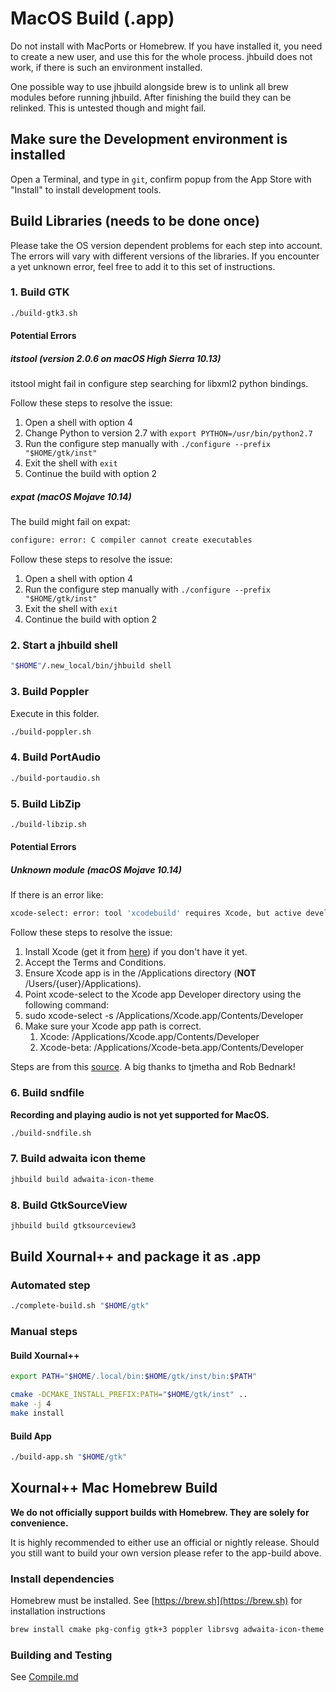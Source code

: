 # MacOS Build (.app)

Do not install with MacPorts or Homebrew. If you have installed it, you need to
create a new user, and use this for the whole process. jhbuild does not work,
if there is such an environment installed.

One possible way to use jhbuild alongside brew is to unlink all brew modules before running jhbuild. After finishing the build they can be relinked. This is untested though and might fail.

## Make sure the Development environment is installed
Open a Terminal, and type in `git`, confirm popup from the App Store with "Install" to install development tools.

## Build Libraries (needs to be done once)
Please take the OS version dependent problems for each step into account. The errors will vary with different versions of the libraries. If you encounter a yet unknown error, feel free to add it to this set of instructions.

### 1. Build GTK
```sh
./build-gtk3.sh
```
#### Potential Errors
##### itstool (version 2.0.6 on macOS High Sierra 10.13)
itstool might fail in configure step searching for libxml2 python bindings.

Follow these steps to resolve the issue:
1. Open a shell with option 4
2. Change Python to version 2.7 with `export PYTHON=/usr/bin/python2.7`
3. Run the configure step manually with `./configure --prefix "$HOME/gtk/inst"`
4. Exit the shell with `exit`
5. Continue the build with option 2

##### expat (macOS Mojave 10.14)
The build might fail on expat:
```sh
configure: error: C compiler cannot create executables
```

Follow these steps to resolve the issue:
1. Open a shell with option 4
2. Run the configure step manually with `./configure --prefix "$HOME/gtk/inst"`
3. Exit the shell with `exit`
4. Continue the build with option 2

### 2. Start a jhbuild shell
```sh
"$HOME"/.new_local/bin/jhbuild shell
```

### 3. Build Poppler
Execute in this folder.
```sh
./build-poppler.sh
```

### 4. Build PortAudio

```sh
./build-portaudio.sh
```

### 5. Build LibZip

```sh
./build-libzip.sh
```
#### Potential Errors
##### Unknown module (macOS Mojave 10.14)

If there is an error like:
```sh
xcode-select: error: tool 'xcodebuild' requires Xcode, but active developer directory'/Library/Developer/CommandLineTools' is a command line tools instance
```

Follow these steps to resolve the issue:
1. Install Xcode (get it from [here](https://developer.apple.com/xcode/)) if you don't have it yet.
2. Accept the Terms and Conditions.
3. Ensure Xcode app is in the /Applications directory (**NOT** /Users/{user}/Applications).
4. Point xcode-select to the Xcode app Developer directory using the following command:
5. sudo xcode-select -s /Applications/Xcode.app/Contents/Developer
6. Make sure your Xcode app path is correct.
   1. Xcode: /Applications/Xcode.app/Contents/Developer
   2. Xcode-beta: /Applications/Xcode-beta.app/Contents/Developer
   
Steps are from this [source](https://stackoverflow.com/questions/17980759/xcode-select-active-developer-directory-error/17980786#17980786). A big thanks to tjmetha and Rob Bednark!

### 6. Build sndfile
**Recording and playing audio is not yet supported for MacOS.**
```sh
./build-sndfile.sh
```

### 7. Build adwaita icon theme
```sh
jhbuild build adwaita-icon-theme
```

### 8. Build GtkSourceView
```sh
jhbuild build gtksourceview3
```

## Build Xournal++ and package it as .app

### Automated step

```sh
./complete-build.sh "$HOME/gtk"
```

### Manual steps

#### Build Xournal++
```sh
export PATH="$HOME/.local/bin:$HOME/gtk/inst/bin:$PATH"

cmake -DCMAKE_INSTALL_PREFIX:PATH="$HOME/gtk/inst" ..
make -j 4
make install
```

#### Build App
```sh
./build-app.sh "$HOME/gtk"
```

## Xournal++ Mac Homebrew Build

**We do not officially support builds with Homebrew. They are solely for convenience.**

It is highly recommended to either use an official or nightly release.
Should you still want to build your own version please refer to the app-build above.

### Install dependencies

Homebrew must be installed. See [https://brew.sh](https://brew.sh) for installation instructions

```sh
brew install cmake pkg-config gtk+3 poppler librsvg adwaita-icon-theme libzip portaudio libsndfile
```

### Building and Testing

See [Compile.md](./Compile.md)
